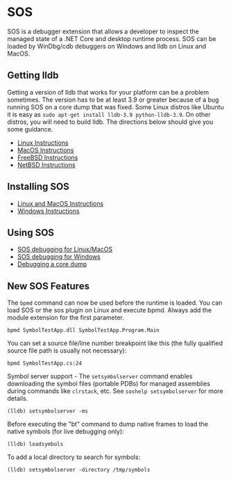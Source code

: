 SOS 
===

SOS is a debugger extension that allows a developer to inspect the managed state of a .NET Core and desktop runtime process. SOS can be loaded by WinDbg/cdb debuggers on Windows and lldb on Linux and MacOS.

## Getting lldb

Getting a version of lldb that works for your platform can be a problem sometimes. The version has to be at least 3.9 or greater because of a bug running SOS on a core dump that was fixed. Some Linux distros like Ubuntu it is easy as `sudo apt-get install lldb-3.9 python-lldb-3.9`. On other distros, you will need to build lldb. The directions below should give you some guidance.

* [Linux Instructions](lldb/linux-instructions.md)
* [MacOS Instructions](lldb/osx-instructions.md)
* [FreeBSD Instructions](lldb/freebsd-instructions.md)
* [NetBSD Instructions](lldb/netbsd-instructions.md)

## Installing SOS

* [Linux and MacOS Instructions](installing-sos-instructions.md)
* [Windows Instructions](installing-sos-windows-instructions.md)

## Using SOS

* [SOS debugging for Linux/MacOS](sos-debugging-extension.md)
* [SOS debugging for Windows](sos-debugging-extension-windows.md)
* [Debugging a core dump](debugging-coredump.md)

## New SOS Features

The `bpmd` command can now be used before the runtime is loaded. You can load SOS or the sos plugin on Linux and execute bpmd. Always add the module extension for the first parameter.

    bpmd SymbolTestApp.dll SymbolTestApp.Program.Main

You can set a source file/line number breakpoint like this (the fully qualified source file path is usually not necessary):

    bpmd SymbolTestApp.cs:24

Symbol server support - The `setsymbolserver` command enables downloading the symbol files (portable PDBs) for managed assemblies during commands like `clrstack`, etc. See `soshelp setsymbolserver` for more details.

    (lldb) setsymbolserver -ms

Before executing the "bt" command to dump native frames to load the native symbols (for live debugging only):

    (lldb) loadsymbols

To add a local directory to search for symbols:

    (lldb) setsymbolserver -directory /tmp/symbols
